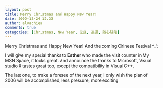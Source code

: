 ```yaml
---
layout: post
title: Merry Christmas and Happy New Year!
date: 2005-12-24 15:35
author: alvachien
comments: true
categories: [Christmas, New Year, 元旦, 圣诞, 随心随笔]
---
```

Merry Christmas and Happy New Year! And the coming Chinese Festival ^_^.
 
I will give my special thanks to **Esther** who made the visit counter in My MSN Space, it looks great. And announce the thanks to Microsoft, Visual studio 8 tastes great too, except the compatibility in Visual C++.
 
The last one, to make a foresee of the next year, I only wish the plan of 2006 will be accomplished, less pressure, more exciting
